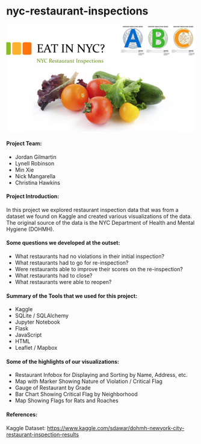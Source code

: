 # nyc-restaurant-inspections



![NYC Restaurants](Images/RestaurantInspectionsNYC.png)

#### Project Team:

- Jordan Gilmartin
- Lynell Robinson
- Min Xie
- Nick Mangarella
- Christina Hawkins

#### 

#### Project Introduction:

In this project we explored restaurant inspection data that was from a dataset we found on Kaggle and created various visualizations of the data.  The original source of the data is the NYC Department of Health and Mental Hygiene (DOHMH).

#### 

#### Some questions we developed at the outset:

- What restaurants had no violations in their initial inspection?
- What restaurants had to go for re-inspection?
- Were restaurants able to improve their scores on the re-inspection?
- What restaurants had to close?
- What restaurants were able to reopen?

#### 

#### Summary of the Tools that we used for this project:

- Kaggle
- SQLite / SQLAlchemy
- Jupyter Notebook
- Flask
- JavaScript
- HTML
- Leaflet / Mapbox

#### 

#### Some of the highlights of our visualizations:

- Restaurant Infobox for Displaying and Sorting by Name, Address, etc.
- Map with Marker Showing Nature of Violation / Critical Flag
- Gauge of Restaurant by Grade
- Bar Chart Showing Critical Flag by Neighborhood
- Map Showing Flags for Rats and Roaches



#### 

#### References:

Kaggle Dataset: https://www.kaggle.com/sdawar/dohmh-newyork-city-restaurant-inspection-results

